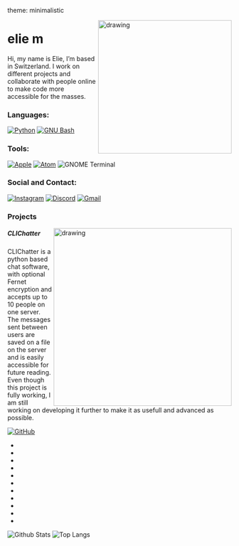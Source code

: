 theme: minimalistic

<img src="https://user-images.githubusercontent.com/95228665/193668617-32c8a254-cb94-4f4c-b353-567ed2c55fad.png" alt="drawing" align="right" width="300"/>

# elie m
Hi, my name is Elie, I’m based in Switzerland. I work on different projects and collaborate with people online to make code more accessible for the masses.

### Languages:

<a href='https://www.python.org/' target="_blank"><img alt='Python' src='https://img.shields.io/badge/Python-100000?style=for-the-badge&logo=Python&logoColor=white&labelColor=black&color=black'/></a>
<a href='https://www.gnu.org/software/bash/' target="_blank"><img alt='GNU Bash' src='https://img.shields.io/badge/Bash-100000?style=for-the-badge&logo=GNU Bash&logoColor=white&labelColor=black&color=black'/></a>


### Tools:

<a href='https://www.apple.com/' target="_blank"><img alt='Apple' src='https://img.shields.io/badge/Apple-100000?style=for-the-badge&logo=Apple&logoColor=white&labelColor=black&color=black'/></a>
<a href='https://www.atom.io/' target="_blank"><img alt='Atom' src='https://img.shields.io/badge/Atom-100000?style=for-the-badge&logo=Atom&logoColor=white&labelColor=black&color=black'/></a>
<img alt='GNOME Terminal' src='https://img.shields.io/badge/Terminal-100000?style=for-the-badge&logo=GNOME Terminal&logoColor=white&labelColor=black&color=black'/>

### Social and Contact:

<a href='https://www.python.org/' target="_blank"><img alt='Instagram' src='https://img.shields.io/badge/___elie___-100000?style=for-the-badge&logo=Instagram&logoColor=white&labelColor=black&color=black'/></a>
<a href='' target="_blank"><img alt='Discord' src='https://img.shields.io/badge/pico_3186-100000?style=for-the-badge&logo=Discord&logoColor=white&labelColor=black&color=black'/></a>
<a href='maito:elie@monnickendam.ch' target="_blank"><img alt='Gmail' src='https://img.shields.io/badge/elie@monnickendam.ch-100000?style=for-the-badge&logo=Gmail&logoColor=white&labelColor=black&color=black'/></a>


### Projects

<img src="https://monnickendam.ch/imageedit_5_8553328800.png" alt="drawing" align="right" width="400"/>

##### CLIChatter
CLIChatter is a python based chat software, with optional  Fernet encryption and accepts up to 10 people on one server. The messages sent between users are saved on a file on the server and is easily accessible for future reading. Even though this project is fully working, I am still working on developing it further to make it as usefull and advanced as possible.

<a href='https://github.com/p-i-c-o/clichatter' target="_blank"><img alt='GitHub' src='https://img.shields.io/badge/Star-100000?style=for-the-badge&logo=GitHub&logoColor=white&labelColor=black&color=black'/></a>

-
-
-
-
-
-
-
-
-
-
-

![Github Stats](https://github-readme-stats.vercel.app/api?username=p-i-c-o&count_private=true&show_icons=true&include_all_commits=true)
![Top Langs](https://github-readme-stats.vercel.app/api/top-langs/?username=p-i-c-o&hide=TeX&layout=compact)

